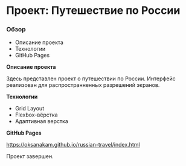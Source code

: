 # Проект: Путешествие по России

### Обзор
* Описание проекта
* Технологии
* GitHub Pages

**Описание проекта**

Здесь представлен проект о путешествии по России.
Интерфейс реализован для распространненных разрешений экранов.

**Технологии**

* Grid Layout 
* Flexbox-вёрстка
* Адаптивная верстка

**GitHub Pages**

https://oksanakam.github.io/russian-travel/index.html

Проект завершен.